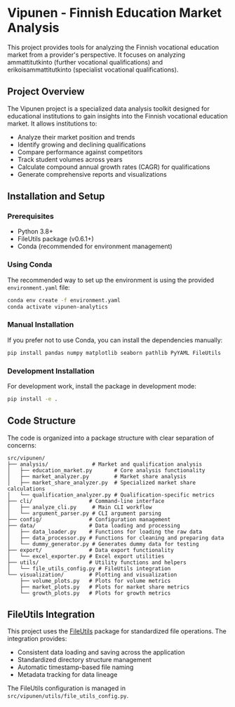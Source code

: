 # Vipunen - Finnish Education Market Analysis

This project provides tools for analyzing the Finnish vocational education market from a provider's perspective. It focuses on analyzing ammattitutkinto (further vocational qualifications) and erikoisammattitutkinto (specialist vocational qualifications).

## Project Overview

The Vipunen project is a specialized data analysis toolkit designed for educational institutions to gain insights into the Finnish vocational education market. It allows institutions to:

- Analyze their market position and trends
- Identify growing and declining qualifications
- Compare performance against competitors
- Track student volumes across years
- Calculate compound annual growth rates (CAGR) for qualifications
- Generate comprehensive reports and visualizations

## Installation and Setup

### Prerequisites

- Python 3.8+
- FileUtils package (v0.6.1+)
- Conda (recommended for environment management)

### Using Conda

The recommended way to set up the environment is using the provided `environment.yaml` file:

```bash
conda env create -f environment.yaml
conda activate vipunen-analytics
```

### Manual Installation

If you prefer not to use Conda, you can install the dependencies manually:

```bash
pip install pandas numpy matplotlib seaborn pathlib PyYAML FileUtils
```

### Development Installation

For development work, install the package in development mode:

```bash
pip install -e .
```

## Code Structure

The code is organized into a package structure with clear separation of concerns:

```
src/vipunen/
├── analysis/              # Market and qualification analysis
│   ├── education_market.py       # Core analysis functionality
│   ├── market_analyzer.py        # Market share analysis
│   ├── market_share_analyzer.py  # Specialized market share calculations
│   └── qualification_analyzer.py # Qualification-specific metrics
├── cli/                  # Command-line interface
│   ├── analyze_cli.py     # Main CLI workflow
│   └── argument_parser.py # CLI argument parsing
├── config/               # Configuration management
├── data/                 # Data loading and processing
│   ├── data_loader.py    # Functions for loading the raw data
│   ├── data_processor.py # Functions for cleaning and preparing data
│   └── dummy_generator.py # Generates dummy data for testing
├── export/               # Data export functionality
│   └── excel_exporter.py # Excel export utilities
├── utils/                # Utility functions and helpers
│   └── file_utils_config.py # FileUtils integration
└── visualization/        # Plotting and visualization
    ├── volume_plots.py   # Plots for volume metrics
    ├── market_plots.py   # Plots for market share metrics
    └── growth_plots.py   # Plots for growth metrics
```

## FileUtils Integration

This project uses the [FileUtils](https://github.com/topi-python/FileUtils) package for standardized file operations. The integration provides:

- Consistent data loading and saving across the application
- Standardized directory structure management
- Automatic timestamp-based file naming
- Metadata tracking for data lineage

The FileUtils configuration is managed in `src/vipunen/utils/file_utils_config.py`. 